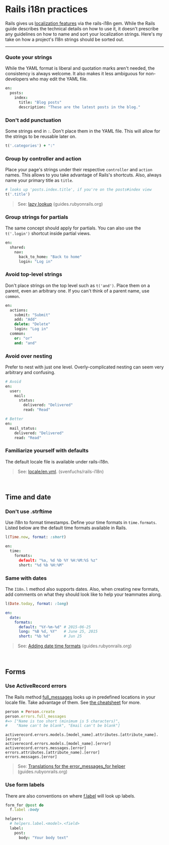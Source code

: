# Rails i18n practices
  
Rails gives us [localization features](http://guides.rubyonrails.org/i18n.html) via the rails-i18n gem. While the Rails guide describes the technical details on how to use it, it doesn't prescribe any guidelines on how to name and sort your localization strings. Here's my take on how a project's I18n strings should be sorted out.

* * * *

### Quote your strings
While the YAML format is liberal and quotation marks aren't needed, the consistency is always welcome. It also makes it less ambiguous for non-developers who may edit the YAML file.

```coffee
en:
  posts:
    index:
      title: "Blog posts"
      description: "These are the latest posts in the blog."
```

### Don't add punctuation
Some strings end in `:`. Don't place them in the YAML file. This will allow for the strings to be reusable later on.

```rb
t('.categories') + ":"
```

### Group by controller and action
Place your page's strings under their respective `controller` and `action` names. This allows to you take advantage of Rails's shortcuts. Also, always name your primary title as `title`.

```rb
# looks up 'posts.index.title', if you're on the posts#index view
t('.title')
```

> See: [lazy lookup](http://guides.rubyonrails.org/i18n.html#lazy-lookup) (guides.rubyonrails.org)

### Group strings for partials
The same concept should apply for partials. You can also use the `t('.login')` shortcut inside partial views.

```coffee
en:
  shared:
    nav:
      back_to_home: "Back to home"
      login: "Log in"
```

### Avoid top-level strings
Don't place strings on the top level such as `t('and')`. Place them on a parent, even an arbitrary one. If you can't think of a parent name, use `common`.

```coffee
en:
  actions:
    submit: "Submit"
    add: "Add"
    delete: "Delete"
    login: "Log in"
  common:
    or: "or"
    and: "and"
```

### Avoid over nesting
Prefer to nest with just one level. Overly-complicated nesting can seem very arbitrary and confusing.

```coffee
# Avoid
en:
  user:
    mail:
      status:
        delivered: "Delivered"
        read: "Read"
```
  
```coffee
# Better
en:
  mail_status:
    delivered: "Delivered"
    read: "Read"
```

### Familiarize yourself with defaults
The default locale file is available under rails-i18n.

> See: [locale/en.yml](https://github.com/svenfuchs/rails-i18n/blob/master/rails/locale/en.yml). (svenfuchs/rails-i18n)
  

<br>

## Time and date

### Don't use .strftime
Use i18n to format timestamps. Define your time formats in `time.formats`. Listed below are the default time formats available in Rails.

```rb
l(Time.now, format: :short)
```

```coffee
en:
  time:
    formats:
      default: "%a, %d %b %Y %H:%M:%S %z"
      short: "%d %b %H:%M"
```

### Same with dates
The `I18n.l` method also supports dates. Also, when creating new formats, add comments on what they should look like to help your teammates along.

```rb
l(Date.today, format: :long)
```

```yml
en:
  date:
    formats:
      default: "%Y-%m-%d" # 2015-06-25
      long: "%B %d, %Y"   # June 25, 2015
      short: "%b %d"      # Jun 25
```

> See: [Adding date time formats](http://guides.rubyonrails.org/i18n.html#adding-date-time-formats) (guides.rubyonrails.org)

<br>

## Forms

### Use ActiveRecord errors
The Rails method [full_messages](http://devdocs.io/rails/activemodel/errors#method-i-full_messages) looks up in predefined locations in your locale file. Take advantage of them. See [the cheatsheet](http://ricostacruz.com/cheatsheets/rails-i18n.html) for more.

```rb
person = Person.create
person.errors.full_messages
#=> ["Name is too short (minimum is 5 characters)",
#    "Name can't be blank", "Email can't be blank"]
```

```
activerecord.errors.models.[model_name].attributes.[attribute_name].[error]
activerecord.errors.models.[model_name].[error]
activerecord.errors.messages.[error]
errors.attributes.[attribute_name].[error]
errors.messages.[error]
```

> See: [Translations for the error_messages_for helper](http://guides.rubyonrails.org/i18n.html#translations-for-the-active-record-error-messages-for-helper) (guides.rubyonrails.org)

### Use form labels
There are also conventions on where [f.label](http://devdocs.io/rails/actionview/helpers/formbuilder#method-i-label) will look up labels.

```rb
form_for @post do
  f.label :body
```

```coffee
helpers:
  # helpers.label.<model>.<field>
  label:
    post:
      body: "Your body text"
```
